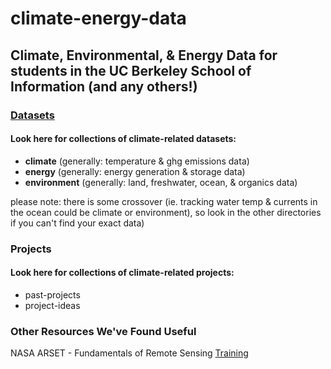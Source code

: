 # **climate-energy-data**

## Climate, Environmental, &amp; Energy Data for students in the UC Berkeley School of Information (and any others!)

### [Datasets](https://github.com/caseymcgon/climate-energy-data/tree/main/Datasets)
#### Look here for collections of climate-related datasets:
 - **climate** (generally: temperature & ghg emissions data)
 - **energy** (generally: energy generation & storage data)
 - **environment** (generally: land, freshwater, ocean, & organics data)

please note: there is some crossover (ie. tracking water temp & currents in the ocean could be climate or environment), so look in the other directories if you can't find your exact data)
 
### Projects
#### Look here for collections of climate-related projects:
 - past-projects
 - project-ideas

### Other Resources We've Found Useful

NASA ARSET - Fundamentals of Remote Sensing [Training](https://appliedsciences.nasa.gov/join-mission/training/english/arset-fundamentals-remote-sensing)


